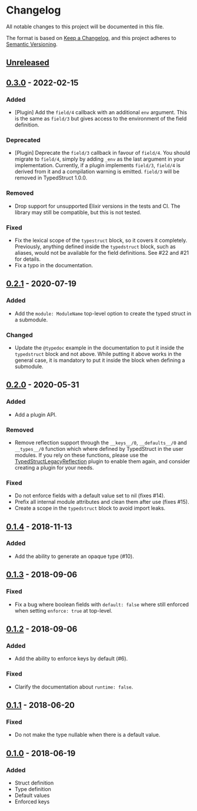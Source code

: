 # Changelog

All notable changes to this project will be documented in this file.

The format is based on [Keep a Changelog](https://keepachangelog.com/en/1.0.0/),
and this project adheres to [Semantic
Versioning](https://semver.org/spec/v2.0.0.html).

## [Unreleased]

## [0.3.0] - 2022-02-15

### Added

* [Plugin] Add the `field/4` callback with an additional `env` argument. This is
    the same as `field/3` but gives access to the environment of the field
    definition.

### Deprecated

* [Plugin] Deprecate the `field/3` callback in favour of `field/4`. You should
    migrate to `field/4`, simply by adding `_env` as the last argument in your
    implementation. Currently, if a plugin implements `field/3`, `field/4` is
    derived from it and a compilation warning is emitted. `field/3` will be
    removed in TypedStruct 1.0.0.

### Removed

* Drop support for unsupported Elixir versions in the tests and CI. The
    library may still be compatible, but this is not tested.

### Fixed

* Fix the lexical scope of the `typestruct` block, so it covers it completely.
    Previously, anything defined inside the `typedstruct` block, such as
    aliases, would not be available for the field definitions. See #22 and #21
    for details.
* Fix a typo in the documentation.

## [0.2.1] - 2020-07-19

### Added

* Add the `module: ModuleName` top-level option to create the typed struct in a
    submodule.

### Changed

* Update the `@typedoc` example in the documentation to put it inside the
    `typedstruct` block and not above. While putting it above works in the
    general case, it is mandatory to put it inside the block when defining a
    submodule.

## [0.2.0] - 2020-05-31

### Added

* Add a plugin API.

### Removed

* Remove reflection support through the `__keys__/0`, `__defaults__/0` and
    `__types__/0` function which where defined by TypedStruct in the user
    modules. If you rely on these functions, please use the
    [TypedStructLegacyReflection](https://github.com/ejpcmac/typed_struct_legacy_reflection)
    plugin to enable them again, and consider creating a plugin for your needs.

### Fixed

* Do not enforce fields with a default value set to nil (fixes #14).
* Prefix all internal module attributes and clean them after use (fixes #15).
* Create a scope in the `typedstruct` block to avoid import leaks.

## [0.1.4] - 2018-11-13

### Added

* Add the ability to generate an opaque type (#10).

## [0.1.3] - 2018-09-06

### Fixed

* Fix a bug where boolean fields with `default: false` where still enforced when
    setting `enforce: true` at top-level.

## [0.1.2] - 2018-09-06

### Added

* Add the ability to enforce keys by default (#6).

### Fixed

* Clarify the documentation about `runtime: false`.

## [0.1.1] - 2018-06-20

### Fixed

* Do not make the type nullable when there is a default value.

## [0.1.0] - 2018-06-19

### Added

* Struct definition
* Type definition
* Default values
* Enforced keys

[Unreleased]: https://github.com/ejpcmac/typed_struct/compare/main...develop
[0.3.0]: https://github.com/ejpcmac/typed_struct/compare/v0.2.1...v0.3.0
[0.2.1]: https://github.com/ejpcmac/typed_struct/compare/v0.2.0...v0.2.1
[0.2.0]: https://github.com/ejpcmac/typed_struct/compare/v0.1.4...v0.2.0
[0.1.4]: https://github.com/ejpcmac/typed_struct/compare/v0.1.3...v0.1.4
[0.1.3]: https://github.com/ejpcmac/typed_struct/compare/v0.1.2...v0.1.3
[0.1.2]: https://github.com/ejpcmac/typed_struct/compare/v0.1.1...v0.1.2
[0.1.1]: https://github.com/ejpcmac/typed_struct/compare/v0.1.0...v0.1.1
[0.1.0]: https://github.com/ejpcmac/typed_struct/releases/tag/v0.1.0
